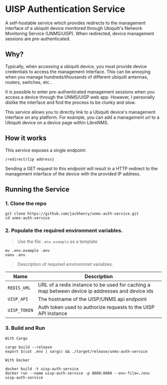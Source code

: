# UISP Authentication Service

A self-hostable service which provides redirects to the management interface of a ubiquiti device monitored through Ubiquiti's Network Monitoring Service (UNMS/UISP). When redirected, device management sessions are pre-authenticated.

## Why?

Typically, when accessing a ubiquiti device, you must provide device credentials to access the management interface. This can be annoying when you manage hundreds/thousands of different ubiquiti antennas, routers, switches, etc..

It is possible to enter pre-authenticated management sessions when you access a device through the UNMS/UISP web app. However, I personally dislike the interface and find the process to be clunky and slow.

This service allows you to directly link to a Ubiquiti device's management interface on any platform. For example, you can add a management url to a Ubiquiti device on a device page within LibreNMS.

## How it works

This service exposes a single endpoint:

```
/redirect/{ip address}
```

Sending a GET request to this endpoint will result in a HTTP redirect to the management interface of the device with the provided IP address.

## Running the Service

### 1. Clone the repo

```
git clone https://github.com/jackhenry/unms-auth-service.git
cd unms-auth-service
```

### 2. Populate the required environment variables.

> Use the file `.env.example` as a template

```
mv .env.example .env
nano .env
```

> Description of required environmnet variables:

| Name         | Description                                                                                     |
| ------------ | ----------------------------------------------------------------------------------------------- |
| `REDIS_URL`  | URL of a redis instance to be used for caching a map between device ip addresses and device ids |
| `UISP_API`   | The hostname of the UISP/UNMS api endpoint                                                      |
| `UISP_TOKEN` | Auth token used to authorize requests to the UISP API instance                                  |

### 3. Build and Run

`With Cargo`

```
cargo build --release
export $(cat .env | xargs) && ./target/release/unms-auth-service
```

`With Docker`

```
docker build -t uisp-auth-service
docker run --name uisp-auth-service -p 8080:8080 --env-file=./env uisp-auth-service
```
